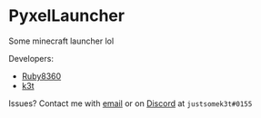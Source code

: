 # PyxelLauncher
Some minecraft launcher lol

Developers:
- [Ruby8360](https://github.com/Ruby8360)
- [k3t](https://github.com/Somekat)

Issues? Contact me with [email](mailto:somek3t@riseup.net) or on [Discord](https://discord.com) at `justsomek3t#0155`
